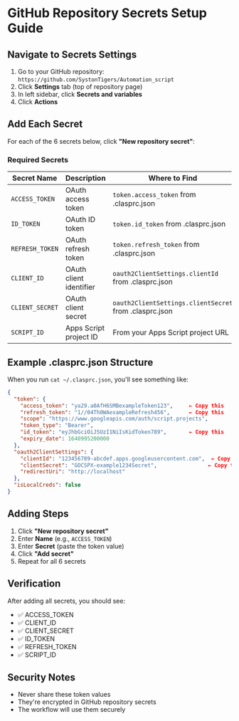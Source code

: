 # GitHub Repository Secrets Setup Guide

## Navigate to Secrets Settings

1. Go to your GitHub repository: `https://github.com/SystonTigers/Automation_script`
2. Click **Settings** tab (top of repository page)
3. In left sidebar, click **Secrets and variables**
4. Click **Actions**

## Add Each Secret

For each of the 6 secrets below, click **"New repository secret"**:

### Required Secrets

| Secret Name | Description | Where to Find |
|-------------|-------------|---------------|
| `ACCESS_TOKEN` | OAuth access token | `token.access_token` from .clasprc.json |
| `ID_TOKEN` | OAuth ID token | `token.id_token` from .clasprc.json |
| `REFRESH_TOKEN` | OAuth refresh token | `token.refresh_token` from .clasprc.json |
| `CLIENT_ID` | OAuth client identifier | `oauth2ClientSettings.clientId` from .clasprc.json |
| `CLIENT_SECRET` | OAuth client secret | `oauth2ClientSettings.clientSecret` from .clasprc.json |
| `SCRIPT_ID` | Apps Script project ID | From your Apps Script project URL |

## Example .clasprc.json Structure

When you run `cat ~/.clasprc.json`, you'll see something like:

```json
{
  "token": {
    "access_token": "ya29.a0AfH6SMBexampleToken123",     ← Copy this
    "refresh_token": "1//04Th0WAexampleRefresh456",      ← Copy this
    "scope": "https://www.googleapis.com/auth/script.projects",
    "token_type": "Bearer",
    "id_token": "eyJhbGciOiJSUzI1NiIsKidToken789",       ← Copy this
    "expiry_date": 1640995200000
  },
  "oauth2ClientSettings": {
    "clientId": "123456789-abcdef.apps.googleusercontent.com",  ← Copy this
    "clientSecret": "GOCSPX-example1234Secret",                ← Copy this
    "redirectUri": "http://localhost"
  },
  "isLocalCreds": false
}
```

## Adding Steps

1. Click **"New repository secret"**
2. Enter **Name** (e.g., `ACCESS_TOKEN`)
3. Enter **Secret** (paste the token value)
4. Click **"Add secret"**
5. Repeat for all 6 secrets

## Verification

After adding all secrets, you should see:
- ✅ ACCESS_TOKEN
- ✅ CLIENT_ID
- ✅ CLIENT_SECRET
- ✅ ID_TOKEN
- ✅ REFRESH_TOKEN
- ✅ SCRIPT_ID

## Security Notes

- Never share these token values
- They're encrypted in GitHub repository secrets
- The workflow will use them securely
